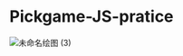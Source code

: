 # Pickgame-JS-pratice
![未命名绘图 (3)](https://user-images.githubusercontent.com/110927910/207621905-839542ac-2ab6-4a68-b3b9-83c0b25ab7b7.png)
